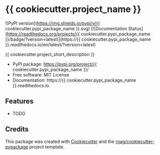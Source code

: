 # {{ cookiecutter.project_name }}

![PyPI version](https://img.shields.io/pypi/v/{{ cookiecutter.pypi_package_name }}.svg)
[![Documentation Status](https://readthedocs.org/projects/{{ cookiecutter.pypi_package_name }}/badge/?version=latest)](https://{{ cookiecutter.pypi_package_name }}.readthedocs.io/en/latest/?version=latest)

{{ cookiecutter.project_short_description }}

* PyPI package: https://pypi.org/project/{{ cookiecutter.pypi_package_name }}/
* Free software: MIT License
* Documentation: https://{{ cookiecutter.pypi_package_name }}.readthedocs.io.

## Features

* TODO

## Credits

This package was created with [Cookiecutter](https://github.com/audreyfeldroy/cookiecutter) and the [rnag/cookiecutter-pypackage](https://github.com/rnag/cookiecutter-pypackage) project template.
